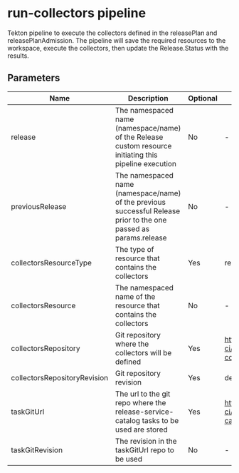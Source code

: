 # run-collectors pipeline

Tekton pipeline to execute the collectors defined in the releasePlan and releasePlanAdmission. The pipeline will
save the required resources to the workspace, execute the collectors, then update the Release.Status with the
results.

## Parameters

| Name                         | Description                                                                                                       | Optional | Default value                                                |
|------------------------------|-------------------------------------------------------------------------------------------------------------------|----------|--------------------------------------------------------------|
| release                      | The namespaced name (namespace/name) of the Release custom resource initiating this pipeline execution            | No       | -                                                            |
| previousRelease              | The namespaced name (namespace/name) of the previous successful Release prior to the one passed as params.release | No       | -                                                            |
| collectorsResourceType       | The type of resource that contains the collectors                                                                 | Yes      | releaseplan                                                  |
| collectorsResource           | The namespaced name of the resource that contains the collectors                                                  | No       | -                                                            |
| collectorsRepository         | Git repository where the collectors will be defined                                                               | Yes      | https://github.com/konflux-ci/release-service-collectors.git |
| collectorsRepositoryRevision | Git repository revision                                                                                           | Yes      | development                                                  |
| taskGitUrl                   | The url to the git repo where the release-service-catalog tasks to be used are stored                             | Yes      | https://github.com/konflux-ci/release-service-catalog.git    |
| taskGitRevision              | The revision in the taskGitUrl repo to be used                                                                    | No       | -                                                            |
